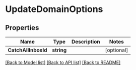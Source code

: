 # UpdateDomainOptions

## Properties

Name | Type | Description | Notes
------------ | ------------- | ------------- | -------------
**CatchAllInboxId** | **string** |  | [optional] 

[[Back to Model list]](../README#documentation-for-models) [[Back to API list]](../README#documentation-for-api-endpoints) [[Back to README]](../README)


